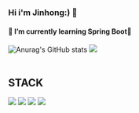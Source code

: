 ### Hi i'm Jinhong:) 👋
#### 🌱 I’m currently learning Spring Boot👯
![Anurag's GitHub stats](https://github-readme-stats.vercel.app/api?username=jangjinhong&show_icons=true&theme=radical)
<img src="https://github-readme-stats.vercel.app/api/top-langs/?username=jangjinhong&layout=compact"><br><br>


<div align="left"> <h2> STACK </h2>
	<img src="https://img.shields.io/badge/Java-007396?style=flat&logo=Java&logoColor=white" />
	<img src="https://img.shields.io/badge/Python-3776AB?style=flat&logo=Python-&logoColor=white"/>
	<img src="https://img.shields.io/badge/Spring Boot-6DB33F?style=flat&logo=Spring Boot&logoColor=white" />
	<img src="https://img.shields.io/badge/Notion-000000?style=flat&logo=Notion&logoColor=white" />
	
</div>


<!--
**jangjinhong/jangjinhong** is a ✨ _special_ ✨ repository because its `README.md` (this file) appears on your GitHub profile.

Here are some ideas to get you started:

- 🔭 I’m currently working on ...
- 🌱 I’m currently learning ...
- 👯 I’m looking to collaborate on ...
- 🤔 I’m looking for help with ...
- 💬 Ask me about ...
- 📫 How to reach me: ...
- 😄 Pronouns: ...
- ⚡ Fun fact: ...
-->
